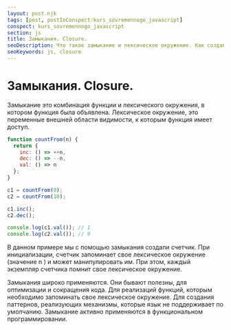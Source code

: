 ```yaml
---
layout: post.njk
tags: [post, postInConspect:kurs_sovremennogo_javascript]
conspect: kurs_sovremennogo_javascript
section: js
title: Замыкания. Closure.
seoDescription: Что такое замыкание и лексическое окружение. Как создавать функции, запоминающие свое лексическое окружение.
seoKeywords: js, closure
---
```

# Замыкания. Closure.

Замыкание это комбинация функции и лексического окружения, в котором функция была объявлена. Лексическое окружение, это переменные внешней области видимости, к которым функция имеет доступ.

```js
function countFrom(n) {
  return {
    inc: () => ++n,
    dec: () => --n,
    val: () => n
  };
}

c1 = countFrom(0);
c2 = countFrom(10);

c1.inc();
c2.dec();

console.log(c1.val()); // 1
console.log(c2.val()); // 9
```

В данном примере мы с помощью замыкания создали счетчик. При инициализации, счетчик запоминает свое лексическое окружение (значение n ) и может манипулировать им. При этом, каждый экземпляр счетчика помнит свое лексическое окружение.

Замыкания широко применяются. Они бывают полезны, для оптимизации и сокращения кода. Для реализаций функций, которым необходимо запоминать свое лексическое окружение. Для создания паттернов, реализующих механизмы, которые язык не поддерживает по умолчанию. Замыкание активно применяются в функциональном программировании.